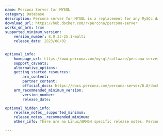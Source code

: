 ```yaml
---
name: Percona Server for MYSQL
category: Database
description: Percona server for MYSQL is a replacement for any MySQL database. It is fully compatible, advanced, and freely available. It provides greater scalability, superior performance, high availability and enhanced backups.
download_url: https://hub.docker.com/r/percona/percona-server
works_on_arm: true
supported_minimum_version:
    version_number: 8.0.33-25.1-multi
    release_date: 2023/08/02


optional_info:
    homepage_url: https://www.percona.com/mysql/software/percona-server-for-mysql
    support_caveats:
    alternative_options:
    getting_started_resources:
        arm_content:
        partner_content:
        official_docs: https://docs.percona.com/percona-server/8.0/docker.html#percona-server-for-mysql-arm64
    arm_recommended_minimum_version:
        version_number:
        release_date:

optional_hidden_info:
    release_notes__supported_minimum:
    release_notes__recommended_minimum:
    other_info: There are no Linux/ARM64 specific release notes. Percona server for MYSQL does not release binaries for Linux/ARM64, but the docker images are available for linux/ARM64 in version 8.x as noted in the [MYSQL Software](https://www.percona.com/services/policies/percona-software-support-lifecycle) section. Percona server docker image version 8.0.33-25.1-multi is the first multi-arch docker image available at DockerHub.

---
```

